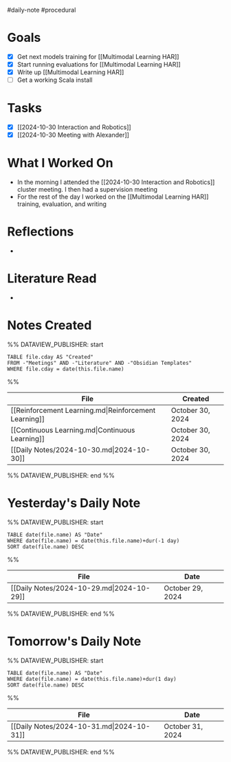 #daily-note #procedural 

# Goals

- [x] Get next models training for [[Multimodal Learning HAR]]
- [x] Start running evaluations for [[Multimodal Learning HAR]]
- [x] Write up [[Multimodal Learning HAR]]
- [ ] Get a working Scala install

# Tasks

- [x] [[2024-10-30 Interaction and Robotics]]
- [x] [[2024-10-30 Meeting with Alexander]]

# What I Worked On

- In the morning I attended the [[2024-10-30 Interaction and Robotics]] cluster meeting. I then had a supervision meeting
- For the rest of the day I worked on the [[Multimodal Learning HAR]] training, evaluation, and writing

# Reflections

- 

# Literature Read

- 

# Notes Created


%% DATAVIEW_PUBLISHER: start
```dataview
TABLE file.cday AS "Created"
FROM -"Meetings" AND -"Literature" AND -"Obsidian Templates"
WHERE file.cday = date(this.file.name)
```
%%

| File                                                  | Created          |
| ----------------------------------------------------- | ---------------- |
| [[Reinforcement Learning.md\|Reinforcement Learning]] | October 30, 2024 |
| [[Continuous Learning.md\|Continuous Learning]]       | October 30, 2024 |
| [[Daily Notes/2024-10-30.md\|2024-10-30]]             | October 30, 2024 |

%% DATAVIEW_PUBLISHER: end %%

# Yesterday's Daily Note

%% DATAVIEW_PUBLISHER: start
```dataview
TABLE date(file.name) AS "Date"
WHERE date(file.name) = date(this.file.name)+dur(-1 day)
SORT date(file.name) DESC
```
%%

| File                                      | Date             |
| ----------------------------------------- | ---------------- |
| [[Daily Notes/2024-10-29.md\|2024-10-29]] | October 29, 2024 |

%% DATAVIEW_PUBLISHER: end %%
# Tomorrow's Daily Note

%% DATAVIEW_PUBLISHER: start
```dataview
TABLE date(file.name) AS "Date"
WHERE date(file.name) = date(this.file.name)+dur(1 day)
SORT date(file.name) DESC
```
%%

| File                                      | Date             |
| ----------------------------------------- | ---------------- |
| [[Daily Notes/2024-10-31.md\|2024-10-31]] | October 31, 2024 |

%% DATAVIEW_PUBLISHER: end %%


